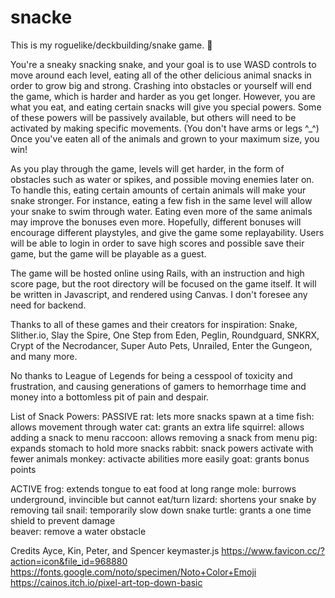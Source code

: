 # snacke
This is my roguelike/deckbuilding/snake game. 🐍

You're a sneaky snacking snake, and your goal is to use WASD controls to move around each level, eating all of the other delicious animal snacks in order to grow big and strong. Crashing into obstacles or yourself will end the game, which is harder and harder as you get longer. However, you are what you eat, and eating certain snacks will give you special powers. Some of these powers will be passively available, but others will need to be activated by making specific movements. (You don't have arms or legs ^_^) Once you've eaten all of the animals and grown to your maximum size, you win!

As you play through the game, levels will get harder, in the form of obstacles such as water or spikes, and possible moving enemies later on. To handle this, eating certain amounts of certain animals will make your snake stronger. For instance, eating a few fish in the same level will allow your snake to swim through water. Eating even more of the same animals may improve the bonuses even more. Hopefully, different bonuses will encourage different playstyles, and give the game some replayability. Users will be able to login in order to save high scores and possible save their game, but the game will be playable as a guest. 

The game will be hosted online using Rails, with an instruction and high score page, but the root directory will be focused on the game itself. It will be written in Javascript, and rendered using Canvas. I don't foresee any need for backend. 

Thanks to all of these games and their creators for inspiration: Snake, Slither.io, Slay the Spire, One Step from Eden, Peglin, Roundguard, SNKRX, Crypt of the Necrodancer, Super Auto Pets, Unrailed, Enter the Gungeon, and many more.

No thanks to League of Legends for being a cesspool of toxicity and frustration, and causing generations of gamers to hemorrhage time and money into a bottomless pit of pain and despair.

List of Snack Powers:
PASSIVE
rat: lets more snacks spawn at a time
fish: allows movement through water
cat: grants an extra life
squirrel: allows adding a snack to menu
raccoon: allows removing a snack from menu
pig: expands stomach to hold more snacks
rabbit: snack powers activate with fewer animals
monkey: activacte abilities more easily
goat: grants bonus points


ACTIVE
frog: extends tongue to eat food at long range
mole: burrows underground, invincible but cannot eat/turn
lizard: shortens your snake by removing tail
snail: temporarily slow down snake
turtle: grants a one time shield to prevent damage\
beaver: remove a water obstacle

Credits
Ayce, Kin, Peter, and Spencer
keymaster.js
https://www.favicon.cc/?action=icon&file_id=968880
https://fonts.google.com/noto/specimen/Noto+Color+Emoji
https://cainos.itch.io/pixel-art-top-down-basic
